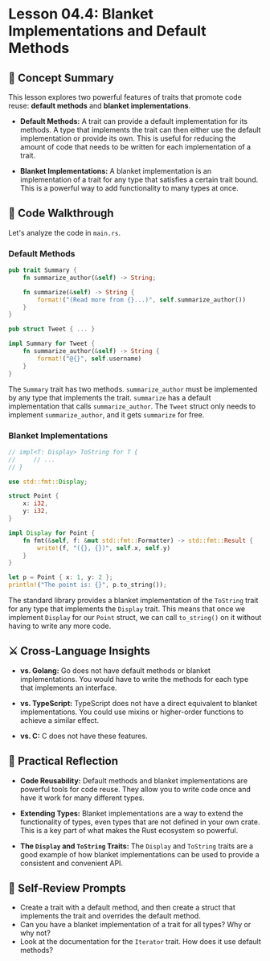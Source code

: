# Lesson 04.4: Blanket Implementations and Default Methods

## 🧠 Concept Summary

This lesson explores two powerful features of traits that promote code reuse: **default methods** and **blanket implementations**.

- **Default Methods:** A trait can provide a default implementation for its methods. A type that implements the trait can then either use the default implementation or provide its own. This is useful for reducing the amount of code that needs to be written for each implementation of a trait.

- **Blanket Implementations:** A blanket implementation is an implementation of a trait for any type that satisfies a certain trait bound. This is a powerful way to add functionality to many types at once.

## 🧩 Code Walkthrough

Let's analyze the code in `main.rs`.

### Default Methods

```rust
pub trait Summary {
    fn summarize_author(&self) -> String;

    fn summarize(&self) -> String {
        format!("(Read more from {}...)", self.summarize_author())
    }
}

pub struct Tweet { ... }

impl Summary for Tweet {
    fn summarize_author(&self) -> String {
        format!("@{}", self.username)
    }
}
```

The `Summary` trait has two methods. `summarize_author` must be implemented by any type that implements the trait. `summarize` has a default implementation that calls `summarize_author`. The `Tweet` struct only needs to implement `summarize_author`, and it gets `summarize` for free.

### Blanket Implementations

```rust
// impl<T: Display> ToString for T {
//     // ...
// }

use std::fmt::Display;

struct Point {
    x: i32,
    y: i32,
}

impl Display for Point {
    fn fmt(&self, f: &mut std::fmt::Formatter) -> std::fmt::Result {
        write!(f, "({}, {})", self.x, self.y)
    }
}

let p = Point { x: 1, y: 2 };
println!("The point is: {}", p.to_string());
```

The standard library provides a blanket implementation of the `ToString` trait for any type that implements the `Display` trait. This means that once we implement `Display` for our `Point` struct, we can call `to_string()` on it without having to write any more code.

## ⚔️ Cross-Language Insights

- **vs. Golang:** Go does not have default methods or blanket implementations. You would have to write the methods for each type that implements an interface.

- **vs. TypeScript:** TypeScript does not have a direct equivalent to blanket implementations. You could use mixins or higher-order functions to achieve a similar effect.

- **vs. C:** C does not have these features.

## 🚀 Practical Reflection

- **Code Reusability:** Default methods and blanket implementations are powerful tools for code reuse. They allow you to write code once and have it work for many different types.

- **Extending Types:** Blanket implementations are a way to extend the functionality of types, even types that are not defined in your own crate. This is a key part of what makes the Rust ecosystem so powerful.

- **The `Display` and `ToString` Traits:** The `Display` and `ToString` traits are a good example of how blanket implementations can be used to provide a consistent and convenient API.

## 🧩 Self-Review Prompts

- Create a trait with a default method, and then create a struct that implements the trait and overrides the default method.
- Can you have a blanket implementation of a trait for all types? Why or why not?
- Look at the documentation for the `Iterator` trait. How does it use default methods?
